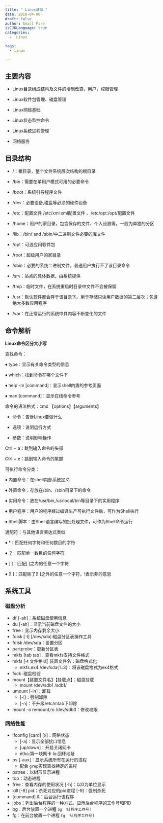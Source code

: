 ```yaml
---
title: " Linux基础 "
date: 2018-04-06
draft: false
author: Small Fire
isCJKLanguage: true
categories: 
  -  Linux

tags: 
  - linux

---
```


## 主要内容 ##

- Linux目录组成结构及文件的增删改查，用户，权限管理

- Linux软件包管理、磁盘管理

- Linux网络基础

- Linux状态监控命令

- Linux系统进程管理

- 网络服务

## 目录结构 ##

 -  /：根目录，整个文件系统层次结构的根目录

 -  /bin：需要在单用户模式可用的必要命令

 -  /boot：系统引导程序文件

 -  /dev：必要设备,磁盘等必须的硬件设备

 -  /etc：配置文件   /etc/xml:xml配置文件  、/etc/opt:/opt/配置文件

 -  /home：用户的家目录，包含保存的文件、个人设置等，一般为单独的分区

 -  /lib：/bin/ and /sbin/中二进制文件必要的库文件

 -  /opt：可选应用软件包

 -  /root：超级用户的家目录

 -  /sbin：必要的系统二进制文件，普通用户执行不了该目录命令

 -  /srv：站点的具体数据，由系统提供

 -  /tmp：临时文件，在系统重启时目录中文件不会被保留

 -  /usr：默认软件都会存于该目录下。用于存储只读用户数据的第二层次；包含绝大多数应用程序

 -  /var：在正常运行的系统中其内容不断变化的文件

## 命令解析 ##
**Linux命令区分大小写**

查找命令：

   ♦ type：显示有关命令类型的信息

   ♦ which：找到命令在哪个文件下

   ♦ help -m [command]：显示shell内置的参考页面   

   ♦ man [command]：显示在线命令参考

命令的语法格式：cmd 【options】【arguments】

  - 命令：告诉Linux要做什么

  - 选项：说明运行方式

  - 参数：说明影响操作

Ctrl + a：跳到输入命令的头部

Ctrl + e：跳到输入命令的尾部

可执行命令分类：

   ♦ 内置命令：在shell内部系统定义

   ♦ 外置命令：存放在/bin、/sbin目录下的命令

   ♦ 实用命令：放在/usr/bin,/usrlocal/bin等目录下的实用程序

   ♦ 用户程序：用户的程序经过编译生产可执行文件后，可作为Shell执行

   ♦ Shell脚本：由Shell语言编写的批处理文件，可作为Shell命令运行

通配符：与其他语言表达式类似

   ♦ *：匹配任何字符和任何数目的字符

   ♦ ？：匹配单一数目的任何字符

   ♦ [ ]：匹配[ ]之内的任意一个字符

   ♦ [! ]：匹配除了[! ]之外的任意一个字符，!表示非的意思

## 系统工具

### 磁盘分析 ###
  - df [-ah]：系统磁盘使用信息
  - du [-ah]：显示当前磁盘文件的大小
  - free：显示内存剩余大小
  - fdisk [-l] [/dev/sda]:磁盘分区表操作工具
  - fdisk  /dev/sda：设置分区
  - partprobe：更新分区表
  - mkfs [tab tab]：查看mkfs支持文件格式
  - mkfs [-t 文件格式] 装置文件名：磁盘格式化 
      - mkfs.ex4 /dev/sda{1..3}：将该磁盘格式为ex4格式
  - fsck :磁盘检验
  - mount【装置文件名】【挂载点】：磁盘挂载
      - mount /dev/sdb1  /sdb1/
  - umount [-ln]：卸载  
      - [-l]：强制卸除 
      - [-n]：不升级/etc/mtab下卸除
- mount -o remount,ro /dev/sdb3：修改权限

### 网络性能
  - ifconfig [card] [x]：网络状态  
       - [-a]：显示全部接口信息 
       - [up/down]：开启关闭网卡 
       - etho:第一块网卡   lo:回环地址
  - ps [-aux]：显示系统所有在运行的进程
       - 配合 `grep`实现查找特定的进程
  - pstree：以树形显示进程
  - top：动态进程
  - free：查看内存的使用状况 [-h]：以G为单位显示
  - kill [-9] pid：杀死对应的pid进程  [-9]：强制杀死
  - [command] &：后台运行该程序
  - jobs：列出后台程序的一种方式，显示后台程序的工作号和PID
  - bg：后台放置一个进程 `bg  %[程序工作号]`
  - fg：在前台放置一个进程 `fg  %[程序工作号]`





